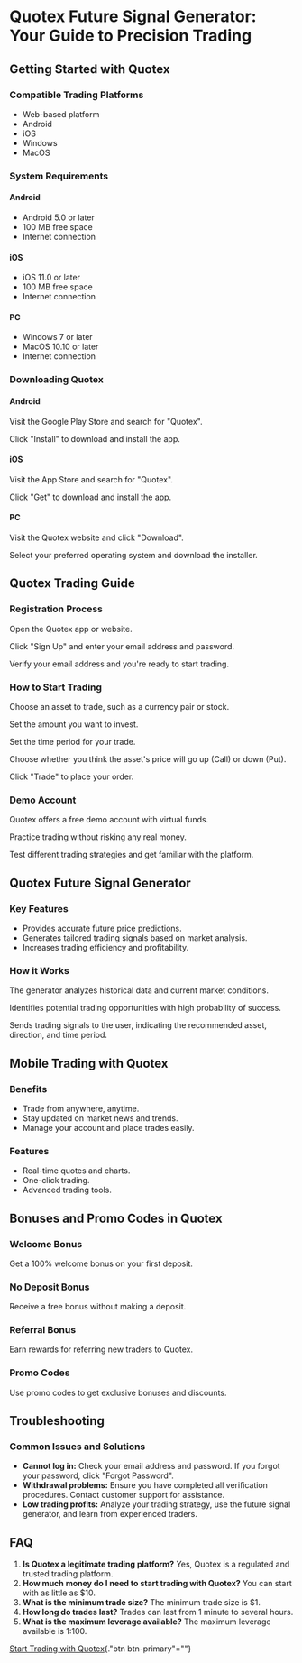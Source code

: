 # Quotex Future Signal Generator: Your Guide to Precision Trading

## Getting Started with Quotex

### Compatible Trading Platforms

-   Web-based platform
-   Android
-   iOS
-   Windows
-   MacOS

### System Requirements

#### Android

-   Android 5.0 or later
-   100 MB free space
-   Internet connection

#### iOS

-   iOS 11.0 or later
-   100 MB free space
-   Internet connection

#### PC

-   Windows 7 or later
-   MacOS 10.10 or later
-   Internet connection

### Downloading Quotex

#### Android

Visit the Google Play Store and search for "Quotex".

Click "Install" to download and install the app.

#### iOS

Visit the App Store and search for "Quotex".

Click "Get" to download and install the app.

#### PC

Visit the Quotex website and click "Download".

Select your preferred operating system and download the installer.

## Quotex Trading Guide

### Registration Process

Open the Quotex app or website.

Click "Sign Up" and enter your email address and password.

Verify your email address and you\'re ready to start trading.

### How to Start Trading

Choose an asset to trade, such as a currency pair or stock.

Set the amount you want to invest.

Set the time period for your trade.

Choose whether you think the asset\'s price will go up (Call) or down
(Put).

Click "Trade" to place your order.

### Demo Account

Quotex offers a free demo account with virtual funds.

Practice trading without risking any real money.

Test different trading strategies and get familiar with the platform.

## Quotex Future Signal Generator

### Key Features

-   Provides accurate future price predictions.
-   Generates tailored trading signals based on market analysis.
-   Increases trading efficiency and profitability.

### How it Works

The generator analyzes historical data and current market conditions.

Identifies potential trading opportunities with high probability of
success.

Sends trading signals to the user, indicating the recommended asset,
direction, and time period.

## Mobile Trading with Quotex

### Benefits

-   Trade from anywhere, anytime.
-   Stay updated on market news and trends.
-   Manage your account and place trades easily.

### Features

-   Real-time quotes and charts.
-   One-click trading.
-   Advanced trading tools.

## Bonuses and Promo Codes in Quotex

### Welcome Bonus

Get a 100% welcome bonus on your first deposit.

### No Deposit Bonus

Receive a free bonus without making a deposit.

### Referral Bonus

Earn rewards for referring new traders to Quotex.

### Promo Codes

Use promo codes to get exclusive bonuses and discounts.

## Troubleshooting

### Common Issues and Solutions

-   **Cannot log in:** Check your email address and password. If you
    forgot your password, click "Forgot Password".
-   **Withdrawal problems:** Ensure you have completed all verification
    procedures. Contact customer support for assistance.
-   **Low trading profits:** Analyze your trading strategy, use the
    future signal generator, and learn from experienced traders.

## FAQ

1.  **Is Quotex a legitimate trading platform?** Yes, Quotex is a
    regulated and trusted trading platform.
2.  **How much money do I need to start trading with Quotex?** You can
    start with as little as \$10.
3.  **What is the minimum trade size?** The minimum trade size is \$1.
4.  **How long do trades last?** Trades can last from 1 minute to
    several hours.
5.  **What is the maximum leverage available?** The maximum leverage
    available is 1:100.

[Start Trading with
Quotex](\%22https://traff.sbs/brokerqxlid\%22){."btn
btn-primary"=""}

